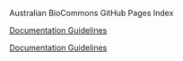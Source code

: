 Australian BioCommons GitHub Pages Index

[Documentation Guidelines](https://australianbiocommons.github.io/doc_guidelines/)

<a href="https://australianbiocommons.github.io/doc_guidelines/">Documentation Guidelines</a>
